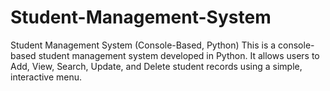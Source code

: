 # Student-Management-System
Student Management System (Console-Based, Python) This is a console-based student management system developed in Python. It allows users to Add, View, Search, Update, and Delete student records using a simple, interactive menu.
